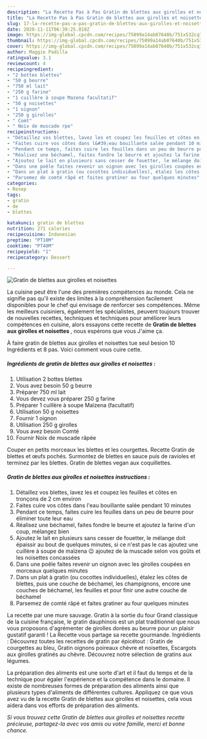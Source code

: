 ```yaml
---
description: "La Recette Pas à Pas Gratin de blettes aux girolles et noisettes"
title: "La Recette Pas à Pas Gratin de blettes aux girolles et noisettes"
slug: 17-la-recette-pas-a-pas-gratin-de-blettes-aux-girolles-et-noisettes
date: 2020-11-11T06:39:25.018Z
image: https://img-global.cpcdn.com/recipes/75099a14ab07640b/751x532cq70/gratin-de-blettes-aux-girolles-et-noisettes-photo-principale-de-la-recette.jpg
thumbnail: https://img-global.cpcdn.com/recipes/75099a14ab07640b/751x532cq70/gratin-de-blettes-aux-girolles-et-noisettes-photo-principale-de-la-recette.jpg
cover: https://img-global.cpcdn.com/recipes/75099a14ab07640b/751x532cq70/gratin-de-blettes-aux-girolles-et-noisettes-photo-principale-de-la-recette.jpg
author: Maggie Padilla
ratingvalue: 3.1
reviewcount: 4
recipeingredient:
- "2 bottes blettes"
- "50 g beurre"
- "750 ml lait"
- "250 g farine"
- "1 cuillère à soupe Mazena facultatif"
- "50 g noisettes"
- "1 oignon"
- "250 g girolles"
- " Comt"
- " Noix de muscade rpe"
recipeinstructions:
- "Détaillez vos blettes, lavez les et coupez les feuilles et côtes en tronçons de 2 cm environ"
- "Faites cuire vos côtes dans l&#39;eau bouillante salée pendant 10 minutes"
- "Pendant ce temps, faites cuire les feuilles dans un peu de beurre pour éliminer toute leur eau"
- "Réalisez une béchamel, faites fondre le beurre et ajoutez la farine d&#39;un coup, mélangez bien"
- "Ajoutez le lait en plusieurs sans cesser de fouetter, le mélange doit épaissir au bout de quelques minutes, si ce n&#39;est pas le cas ajoutez une cuillère à soupe de maïzena 😉 ajoutez de la muscade selon vos goûts et les noisettes concassées"
- "Dans une poêle faites revenir un oignon avec les girolles coupées en morceaux quelques minutes"
- "Dans un plat à gratin (ou cocottes individuelles), étalez les côtes de blettes, puis une couche de béchamel, les champignons, encore une couches de béchamel, les feuilles et pour finir une autre couche de béchamel"
- "Parsemez de comté râpé et faites gratiner au four quelques minutes"
categories:
- Resep
tags:
- gratin
- de
- blettes

katakunci: gratin de blettes 
nutrition: 271 calories
recipecuisine: Indonesian
preptime: "PT10M"
cooktime: "PT40M"
recipeyield: "1"
recipecategory: Dessert

---
```



![Gratin de blettes aux girolles et noisettes](https://img-global.cpcdn.com/recipes/75099a14ab07640b/751x532cq70/gratin-de-blettes-aux-girolles-et-noisettes-photo-principale-de-la-recette.jpg)

La cuisine peut être l'une des premières compétences au monde. Cela ne signifie pas qu'il existe des limites à la compréhension facilement disponibles pour le chef qui envisage de renforcer ses compétences. Même les meilleurs cuisiniers, également les spécialistes, peuvent toujours trouver de nouvelles recettes, techniques et techniques pour améliorer leurs compétences en cuisine, alors essayons cette recette de <strong> Gratin de blettes aux girolles et noisettes </strong>, nous espérons que vous J'aime ça.

<!--inarticleads1-->

À faire gratin de blettes aux girolles et noisettes tue seul besion 10 Ingrédients et 8 pas. Voici comment vous cuire cette.

##### Ingrédients de gratin de blettes aux girolles et noisettes :

1. Utilisation 2 bottes blettes
1. Vous avez besoin 50 g beurre
1. Préparer 750 ml lait
1. Vous devez vous préparer 250 g farine
1. Préparer 1 cuillère à soupe Maïzena (facultatif)
1. Utilisation 50 g noisettes
1. Fournir 1 oignon
1. Utilisation 250 g girolles
1. Vous avez besoin  Comté
1. Fournir  Noix de muscade râpée


Couper en petits morceaux les blettes et les courgettes. Recette Gratin de blettes et œufs pochés. Surmontez de blettes en sauce puis de ravioles et terminez par les blettes. Gratin de blettes vegan aux coquillettes. 

<!--inarticleads2-->

##### Gratin de blettes aux girolles et noisettes instructions :

1. Détaillez vos blettes, lavez les et coupez les feuilles et côtes en tronçons de 2 cm environ
1. Faites cuire vos côtes dans l&#39;eau bouillante salée pendant 10 minutes
1. Pendant ce temps, faites cuire les feuilles dans un peu de beurre pour éliminer toute leur eau
1. Réalisez une béchamel, faites fondre le beurre et ajoutez la farine d&#39;un coup, mélangez bien
1. Ajoutez le lait en plusieurs sans cesser de fouetter, le mélange doit épaissir au bout de quelques minutes, si ce n&#39;est pas le cas ajoutez une cuillère à soupe de maïzena 😉 ajoutez de la muscade selon vos goûts et les noisettes concassées
1. Dans une poêle faites revenir un oignon avec les girolles coupées en morceaux quelques minutes
1. Dans un plat à gratin (ou cocottes individuelles), étalez les côtes de blettes, puis une couche de béchamel, les champignons, encore une couches de béchamel, les feuilles et pour finir une autre couche de béchamel
1. Parsemez de comté râpé et faites gratiner au four quelques minutes


La recette par une mure sauvage. Gratin à la sortie du four Grand classique de la cuisine française, le gratin dauphinois est un plat traditionnel que nous vous proposons d&#39;agrémenter de girolles dorées au beurre pour un plaisir gustatif garanti ! La Recette vous partage sa recette gourmande. Ingrédients : Découvrez toutes les recettes de gratin par épicétout : Gratin de courgettes au bleu, Gratin oignons poireaux chèvre et noisettes, Escargots aux girolles gratinés au chèvre. Découvrez notre sélection de gratins aux légumes. 

<!--inarticleads1-->

<p>
La préparation des aliments est une sorte d'art et il faut du temps et de la technique pour égaler l'expérience et la compétence dans le domaine. Il existe de nombreuses formes de préparation des aliments ainsi que plusieurs types d'aliments de différentes cultures. Appliquez ce que vous avez vu de la recette Gratin de blettes aux girolles et noisettes, cela vous aidera dans vos efforts de préparation des aliments.
</p>

<p>
<i>Si vous trouvez cette Gratin de blettes aux girolles et noisettes recette précieuse, partagez-la avec vos amis ou votre famille, merci et bonne chance.</i>
</p>
